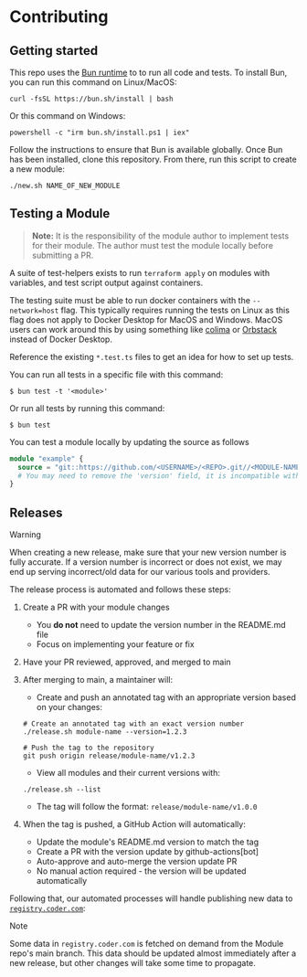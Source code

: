 # Contributing

## Getting started

This repo uses the [Bun runtime](https://bun.sh/) to to run all code and tests. To install Bun, you can run this command on Linux/MacOS:

```shell
curl -fsSL https://bun.sh/install | bash
```

Or this command on Windows:

```shell
powershell -c "irm bun.sh/install.ps1 | iex"
```

Follow the instructions to ensure that Bun is available globally. Once Bun has been installed, clone this repository. From there, run this script to create a new module:

```shell
./new.sh NAME_OF_NEW_MODULE
```

## Testing a Module

> **Note:** It is the responsibility of the module author to implement tests for their module. The author must test the module locally before submitting a PR.

A suite of test-helpers exists to run `terraform apply` on modules with variables, and test script output against containers.

The testing suite must be able to run docker containers with the `--network=host` flag. This typically requires running the tests on Linux as this flag does not apply to Docker Desktop for MacOS and Windows. MacOS users can work around this by using something like [colima](https://github.com/abiosoft/colima) or [Orbstack](https://orbstack.dev/) instead of Docker Desktop.

Reference the existing `*.test.ts` files to get an idea for how to set up tests.

You can run all tests in a specific file with this command:

```shell
$ bun test -t '<module>'
```

Or run all tests by running this command:

```shell
$ bun test
```

You can test a module locally by updating the source as follows

```tf
module "example" {
  source = "git::https://github.com/<USERNAME>/<REPO>.git//<MODULE-NAME>?ref=<BRANCH-NAME>"
  # You may need to remove the 'version' field, it is incompatible with some sources.
}
```

## Releases

> [!WARNING]
> When creating a new release, make sure that your new version number is fully accurate. If a version number is incorrect or does not exist, we may end up serving incorrect/old data for our various tools and providers.

The release process is automated and follows these steps:

1. Create a PR with your module changes
   - You **do not** need to update the version number in the README.md file
   - Focus on implementing your feature or fix

2. Have your PR reviewed, approved, and merged to main

3. After merging to main, a maintainer will:
   - Create and push an annotated tag with an appropriate version based on your changes:
   ```shell
   # Create an annotated tag with an exact version number
   ./release.sh module-name --version=1.2.3
   
   # Push the tag to the repository
   git push origin release/module-name/v1.2.3
   ```
   
   - View all modules and their current versions with:
   ```shell
   ./release.sh --list
   ```
   - The tag will follow the format: `release/module-name/v1.0.0`

4. When the tag is pushed, a GitHub Action will automatically:
   - Update the module's README.md version to match the tag
   - Create a PR with the version update by github-actions[bot]
   - Auto-approve and auto-merge the version update PR
   - No manual action required - the version will be updated automatically

Following that, our automated processes will handle publishing new data to [`registry.coder.com`](https://registry.coder.com):

> [!NOTE]
> Some data in `registry.coder.com` is fetched on demand from the Module repo's main branch. This data should be updated almost immediately after a new release, but other changes will take some time to propagate.
